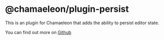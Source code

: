 # @chamaeleon/plugin-persist

This is an plugin for Chamaeleon that adds the ability to persist editor state.

You can find out more on [Github](https://github.com/lFandoriNl/chamaeleon#chamaeleon)
